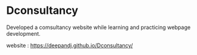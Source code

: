 # Dconsultancy

Developed a comsultancy website while learning and practicing webpage development.

website : https://deepandj.github.io/Dconsultancy/
